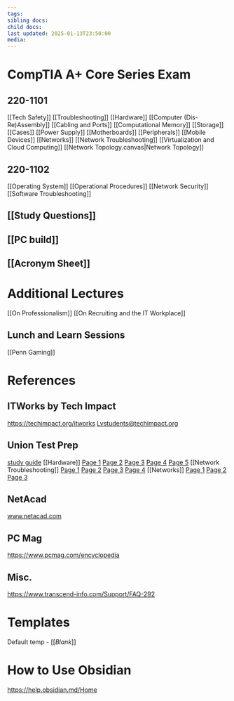 ```yaml
---
tags: 
sibling docs: 
child docs: 
last updated: 2025-01-13T23:50:00
media:
---
```

# CompTIA A+ Core Series Exam
## 220-1101
[[Tech Safety]]
	[[Troubleshooting]]
[[Hardware]]
	[[Computer (Dis-Re)Assembly]]
	[[Cabling and Ports]]
	[[Computational Memory]]
	[[Storage]]
	[[Cases]]
	[[Power Supply]]
	[[Motherboards]]
	[[Peripherals]]
	[[Mobile Devices]]
[[Networks]]
	[[Network Troubleshooting]]
	[[Virtualization and Cloud Computing]]
	[[Network Topology.canvas|Network Topology]]

## 220-1102
[[Operating System]]
[[Operational Procedures]]
[[Network Security]]
[[Software Troubleshooting]]

## [[Study Questions]]
## [[PC build]]

## [[Acronym Sheet]]

# Additional Lectures
[[On Professionalism]]
[[On Recruiting and the IT Workplace]]
## Lunch and Learn Sessions
[[Penn Gaming]]

# References
## ITWorks by Tech Impact
https://techimpact.org/itworks
Lvstudents@techimpact.org

## Union Test Prep
[study guide](https://uniontestprep.com/comptia-a-core-series-exam/study-guide)
[[Hardware]]
	[Page 1](https://uniontestprep.com/comptia-a-core-series-exam/study-guide/220-1101-hardware/pages/1)
	[Page 2](https://uniontestprep.com/comptia-a-core-series-exam/study-guide/220-1101-hardware/pages/2)
	[Page 3](https://uniontestprep.com/comptia-a-core-series-exam/study-guide/220-1101-hardware/pages/3)
	[Page 4](https://uniontestprep.com/comptia-a-core-series-exam/study-guide/220-1101-hardware/pages/4)
	[Page 5](https://uniontestprep.com/comptia-a-core-series-exam/study-guide/220-1101-hardware/pages/5)
[[Network Troubleshooting]]
	[Page 1](https://uniontestprep.com/comptia-a-core-series-exam/study-guide/220-1101-hardware-and-network-troubleshooting/pages/1)
	[Page 2](https://uniontestprep.com/comptia-a-core-series-exam/study-guide/220-1101-hardware-and-network-troubleshooting/pages/2)
	[Page 3](https://uniontestprep.com/comptia-a-core-series-exam/study-guide/220-1101-hardware-and-network-troubleshooting/pages/3)
	[Page 4](https://uniontestprep.com/comptia-a-core-series-exam/study-guide/220-1101-hardware-and-network-troubleshooting/pages/4)
[[Networks]]
	[Page 1](https://uniontestprep.com/comptia-a-core-series-exam/study-guide/220-1101-networking/pages/1)
	[Page 2](https://uniontestprep.com/comptia-a-core-series-exam/study-guide/220-1101-networking/pages/2)
	[Page 3](https://uniontestprep.com/comptia-a-core-series-exam/study-guide/220-1101-networking/pages/3)

## NetAcad
www.netacad.com

## PC Mag
https://www.pcmag.com/encyclopedia

## Misc.
https://www.transcend-info.com/Support/FAQ-292

# Templates
Default temp - [[_Blank_]]

# How to Use Obsidian
https://help.obsidian.md/Home
